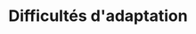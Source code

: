 ---
title: "Difficultés d'adaptation"
description: "desc"
titre: "Difficultés d'adaptation"
image:
i18nlanguage: fr
identifiant: difficultes-adaptation
slug: difficultes-adaptation
draft: false
type: mieuxcomprendre
---